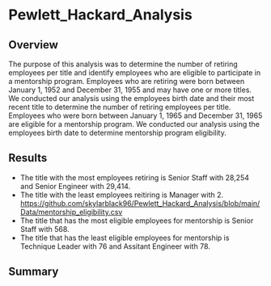 # Pewlett_Hackard_Analysis

## Overview
The purpose of this analysis was to determine the number of retiring employees per title and identify employees who are eligible to participate in a mentorship program. Employees who are retiring were born between January 1, 1952 and December 31, 1955 and may have one or more titles. We conducted our analysis using the employees birth date and their most recent title to determine the number of retiring employees per title. Employees who were born between January 1, 1965 and December 31, 1965 are eligible for a mentorship program. We conducted our analysis using the employees birth date to determine mentorship program eligibility.

## Results 
- The title with the most employees retiring is Senior Staff with 28,254 and Senior Engineer with 29,414.
- The title with the least employees reitiring is Manager with 2.
https://github.com/skylarblack96/Pewlett_Hackard_Analysis/blob/main/Data/mentorship_eligibility.csv
- The title that has the most eligible employees for mentorship is Senior Staff with 568.
- The title that has the least eligible employees for mentorship is Technique Leader with 76 and Assitant Engineer with 78.

## Summary
